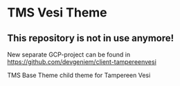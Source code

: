# TMS Vesi Theme

## This repository is not in use anymore!

New separate GCP-project can be found in https://github.com/devgeniem/client-tampereenvesi

TMS Base Theme child theme for Tampereen Vesi

